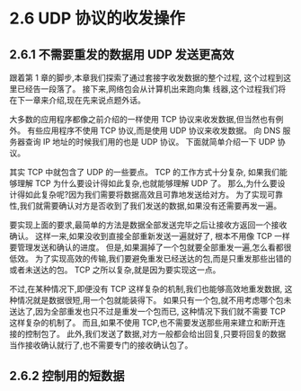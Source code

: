# 2.6 UDP 协议的收发操作

## 2.6.1 不需要重发的数据用 UDP 发送更高效

跟着第 1 章的脚步,本章我们探索了通过套接字收发数据的整个过程, 这个过程到这里已经告一段落了。
接下来,网络包会从计算机出来跑向集 线器,这个过程我们将在下一章来介绍,现在先来说点题外话。

大多数的应用程序都像之前介绍的一样使用 TCP 协议来收发数据,但当然也有例外。
有些应用程序不使用 TCP 协议,而是使用 UDP 协议来收发数据。
向 DNS 服务器查询 IP 地址的时候我们用的也是 UDP 协议。
下面就简单介绍一下 UDP 协议。

其实 TCP 中就包含了 UDP 的一些要点。
TCP 的工作方式十分复杂, 如果我们能够理解 TCP 为什么要设计得如此复杂,也就能够理解 UDP 了。 
那么,为什么要设计得如此复杂呢?因为我们需要将数据高效且可靠地发送给对方。
为了实现可靠性,我们就需要确认对方是否收到了我们发送的数据,如果没有还需要再发一遍。

要实现上面的要求,最简单的方法是数据全部发送完毕之后让接收方返回一个接收确认。
这样一来,如果没收到直接全部重新发送一遍就好了, 根本不用像 TCP 一样要管理发送和确认的进度。
但是,如果漏掉了一个包就要全部重发一遍,怎么看都很低效。
为了实现高效的传输,我们要避免重发已经送达的包,而是只重发那些出错的或者未送达的包。
TCP 之所以复杂,就是因为要实现这一点。

不过,在某种情况下,即便没有 TCP 这样复杂的机制,我们也能够高效地重发数据,
这种情况就是数据很短,用一个包就能装得下。
如果只有一个包,就不用考虑哪个包未送达了,因为全部重发也只不过是重发一个包而已,
这种情况下我们就不需要 TCP 这样复杂的机制了。
而且,如果不使用 TCP,也不需要发送那些用来建立和断开连接的控制包了。
此外,我们发送了数据,对方一般都会给出回复,只要将回复的数据当作接收确认就行了,也不需要专门的接收确认包了。

## 2.6.2 控制用的短数据